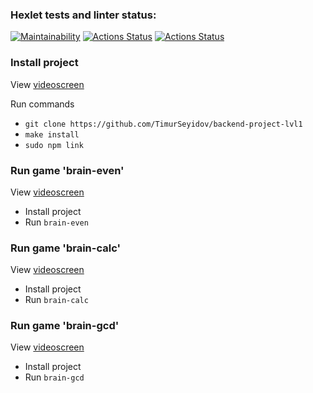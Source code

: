 ### Hexlet tests and linter status:
[![Maintainability](https://api.codeclimate.com/v1/badges/c8cf29a287e3612941c2/maintainability)](https://codeclimate.com/github/TimurSeyidov/backend-project-lvl1/maintainability)
[![Actions Status](https://github.com/TimurSeyidov/backend-project-lvl1/workflows/hexlet-check/badge.svg)](https://github.com/TimurSeyidov/backend-project-lvl1/actions)
[![Actions Status](https://github.com/TimurSeyidov/backend-project-lvl1/workflows/user-check/badge.svg)](https://github.com/TimurSeyidov/backend-project-lvl1/actions)

### Install project
View [videoscreen](https://asciinema.org/a/rocLSpARWMuBh9RnirKB2Apyw)

Run commands

*   `git clone https://github.com/TimurSeyidov/backend-project-lvl1`
*   `make install`
*   `sudo npm link`
### Run game 'brain-even'
View [videoscreen](https://asciinema.org/a/q2nEmxRUhfvG1HcPMNdm9OfJx)

- Install project
- Run `brain-even`

### Run game 'brain-calc'
View [videoscreen](https://asciinema.org/a/rocLSpARWMuBh9RnirKB2Apyw)

- Install project
- Run `brain-calc`

### Run game 'brain-gcd'
View [videoscreen](https://asciinema.org/a/JhnC73enzngeJF9ykxFZXcXE9)

- Install project
- Run `brain-gcd`
